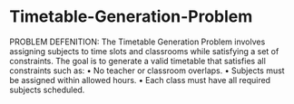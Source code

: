 # Timetable-Generation-Problem

PROBLEM DEFENITION:
The Timetable Generation Problem involves assigning subjects to time slots and classrooms while satisfying a set of constraints.
The goal is to generate a valid timetable that satisfies all constraints such as:
• No teacher or classroom overlaps.
• Subjects must be assigned within allowed hours.
• Each class must have all required subjects scheduled.
